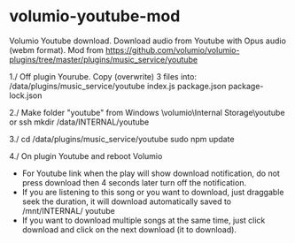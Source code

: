 # volumio-youtube-mod
Volumio Youtube download.  Download audio from Youtube with Opus audio (webm format).
Mod from https://github.com/volumio/volumio-plugins/tree/master/plugins/music_service/youtube

1./ Off plugin Yourube. Copy (overwrite) 3 files into: /data/plugins/music_service/youtube
index.js
package.json
package-lock.json


2./ Make folder "youtube"
from Windows
\\volumio\Internal Storage\youtube
or ssh
mkdir /data/INTERNAL/youtube

3./ 
cd /data/plugins/music_service/youtube
sudo npm update

4./ On plugin Youtube and reboot Volumio

- For Youtube link when the play will show download notification, do not press download then 4 seconds later turn off the notification.
- If you are listening to this song or you want to download, just draggable seek the duration, it will download automatically saved to /mnt/INTERNAL/ youtube
- If you want to download multiple songs at the same time, just click download and click on the next download (it to download).
